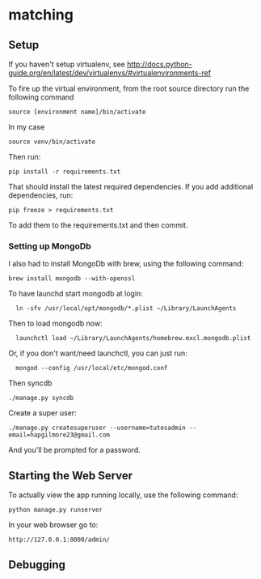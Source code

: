 # matching

## Setup

If you haven't setup virtualenv, see http://docs.python-guide.org/en/latest/dev/virtualenvs/#virtualenvironments-ref

To fire up the virtual environment, from the root source directory run the following command
```
source [environment name]/bin/activate
```

In my case
```
source venv/bin/activate
```
Then run:
```
pip install -r requirements.txt
```

That should install the latest required dependencies. If you add additional dependencies, run:
```
pip freeze > requirements.txt
```
To add them to the requirements.txt and then commit.

### Setting up MongoDb
I also had to install MongoDb with brew, using the following command:
```
brew install mongodb --with-openssl
```
To have launchd start mongodb at login:
```
  ln -sfv /usr/local/opt/mongodb/*.plist ~/Library/LaunchAgents
```
Then to load mongodb now:
```
  launchctl load ~/Library/LaunchAgents/homebrew.mxcl.mongodb.plist
```
Or, if you don't want/need launchctl, you can just run:
```
  mongod --config /usr/local/etc/mongod.conf
```
Then syncdb
```
./manage.py syncdb
```
Create a super user:
```
./manage.py createsuperuser --username=tutesadmin --email=hapgilmore23@gmail.com
```
And you'll be prompted for a password.


## Starting the Web Server

To actually view the app running locally, use the following command:
```
python manage.py runserver
```
In your web browser go to:
```
http://127.0.0.1:8000/admin/
```

## Debugging

